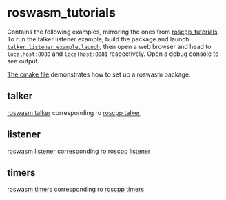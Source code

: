 # roswasm_tutorials

Contains the following examples, mirroring the ones from [roscpp_tutorials](https://github.com/ros/ros_tutorials/tree/melodic-devel/roscpp_tutorials). To run the talker listener example, build the package and launch
[`talker_listener_example.launch`](https://github.com/nilsbore/roswasm_suite/blob/master/roswasm_tutorials/launch/talker_listener_example.launch),
then open a web browser and head to `localhost:8080` and `localhost:8081` respectively. Open a debug console to see output.

[The cmake file](https://github.com/nilsbore/roswasm_suite/blob/master/roswasm_tutorials/CMakeLists.txt) demonstrates how to set up a roswasm package.

## talker

[roswasm talker](https://github.com/nilsbore/roswasm_suite/blob/master/roswasm_tutorials/src/talker.cpp) corresponding ro [roscpp talker](https://github.com/ros/ros_tutorials/blob/melodic-devel/roscpp_tutorials/talker/talker.cpp)

## listener

[roswasm listener](https://github.com/nilsbore/roswasm_suite/blob/master/roswasm_tutorials/src/listener.cpp) corresponding ro [roscpp listener](https://github.com/ros/ros_tutorials/blob/melodic-devel/roscpp_tutorials/listener/listener.cpp)

## timers

[roswasm timers](https://github.com/nilsbore/roswasm_suite/blob/master/roswasm_tutorials/src/timers.cpp) corresponding ro [roscpp timers](https://github.com/ros/ros_tutorials/blob/melodic-devel/roscpp_tutorials/timers/timers.cpp)
